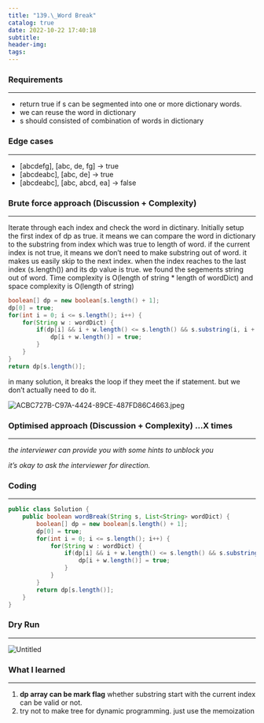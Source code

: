 ```yaml
---
title: "139.\_Word Break"
catalog: true
date: 2022-10-22 17:40:18
subtitle:
header-img:
tags:
---
```

### **Requirements**

---

- return true if s can be segmented into one or more dictionary words.
- we can reuse the word in dictionary
- s should consisted of combination of words in dictionary

### **Edge cases**

---

- [abcdefg], [abc, de, fg] → true
- [abcdeabc], [abc, de] → true
- [abcdeabc], [abc, abcd, ea] → false

### **Brute force approach (Discussion + Complexity)**

---

Iterate through each index and check the word in dictinary. Initially setup the first index of dp as true. it means we can compare the word in dictionary to the substring from index which was true to length of word. if the current index is not true, it means we don’t need to make substring out of word. it makes us easily skip to the next index. when the index reaches to the last index (s.length()) and its dp value is true. we found the segements string out of word. Time complexity is O(length of string * length of wordDict) and space complexity is O(length of string)

```java
boolean[] dp = new boolean[s.length() + 1];
dp[0] = true; 
for(int i = 0; i <= s.length(); i++) {
    for(String w : wordDict) {
        if(dp[i] && i + w.length() <= s.length() && s.substring(i, i + w.length()).equals(w)) {
            dp[i + w.length()] = true;
        }
    }
}
return dp[s.length()];
```

in many solution, it breaks the loop if they meet the if statement. but we don’t actually need to do it. 

![ACBC727B-C97A-4424-89CE-487FD86C4663.jpeg](https://s3-us-west-2.amazonaws.com/secure.notion-static.com/92476fdf-d45e-4b62-b57b-e2955b340e4d/ACBC727B-C97A-4424-89CE-487FD86C4663.jpeg)

### **Optimised approach (Discussion + Complexity) …X times**

---

*the interviewer can provide you with some hints to unblock you*

*it’s okay to ask the interviewer for direction.*

### **Coding**

---

```java
public class Solution {
    public boolean wordBreak(String s, List<String> wordDict) {
        boolean[] dp = new boolean[s.length() + 1];
        dp[0] = true; 
        for(int i = 0; i <= s.length(); i++) {
            for(String w : wordDict) {
                if(dp[i] && i + w.length() <= s.length() && s.substring(i, i + w.length()).equals(w)) {
                    dp[i + w.length()] = true;
                }
            }
        }
        return dp[s.length()];
    }
}
```

### **Dry Run**

---

![Untitled](https://s3-us-west-2.amazonaws.com/secure.notion-static.com/f120d056-355d-4c6a-b1ad-40e15df878c2/Untitled.png)

### What I learned

---

1. **dp array can be mark flag** whether substring start with the current index can be valid or not.
2. try not to make tree for dynamic programming. just use the memoization
